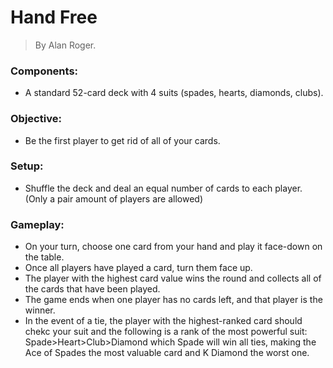 # Hand Free

> By Alan Roger.
> 

### **Components:**

- A standard 52-card deck with 4 suits (spades, hearts, diamonds, clubs).

### **Objective:**

- Be the first player to get rid of all of your cards.

### **Setup:**

- Shuffle the deck and deal an equal number of cards to each player. (Only a pair amount of players are allowed)

### **Gameplay:**

- On your turn, choose one card from your hand and play it face-down on the table.
- Once all players have played a card, turn them face up.
- The player with the highest card value wins the round and collects all of the cards that have been played.
- The game ends when one player has no cards left, and that player is the winner.
- In the event of a tie, the player with the highest-ranked card should chekc your suit and the following is a rank of the most powerful suit: Spade>Heart>Club>Diamond which Spade will win all ties, making the Ace of Spades the most valuable card and K Diamond the worst one.
